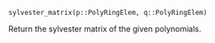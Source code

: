 ```
sylvester_matrix(p::PolyRingElem, q::PolyRingElem)
```

Return the sylvester matrix of the given polynomials.
